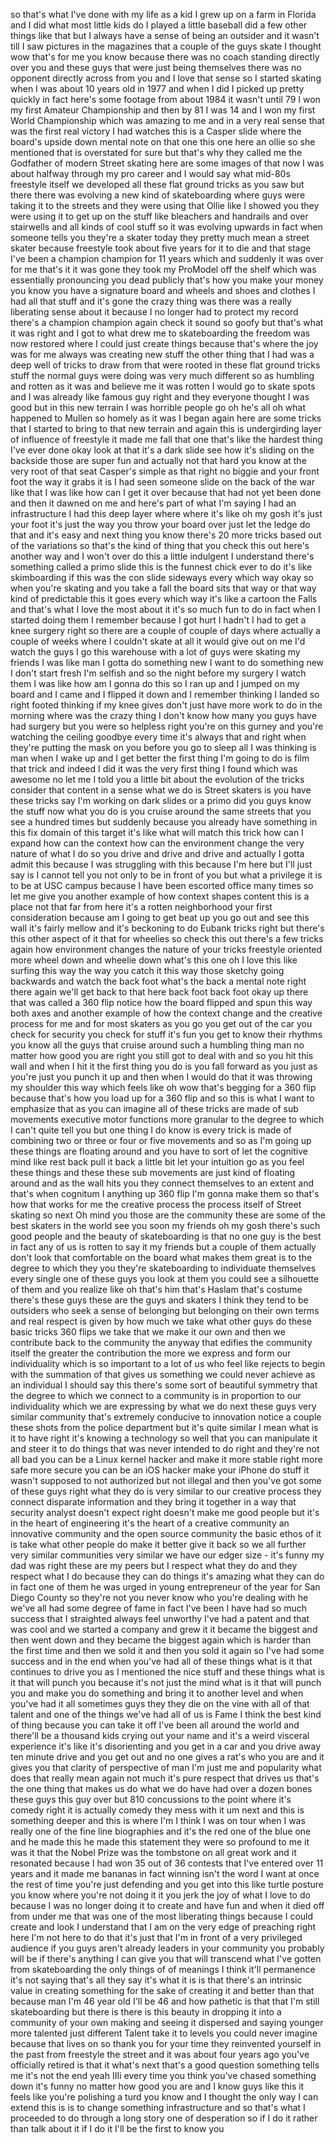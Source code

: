 
so that&#39;s what I&#39;ve done with my life
as a kid I grew up on a farm in Florida
and I did what most little kids do I
played a little baseball did a few other
things like that but I always have a
sense of being an outsider and it wasn&#39;t
till I saw pictures in the magazines
that a couple of the guys skate I
thought wow that&#39;s for me you know
because there was no coach standing
directly over you and these guys that
were just being themselves there was no
opponent directly across from you and I
love that sense so I started skating
when I was about 10 years old in 1977
and when I did I picked up pretty
quickly in fact here&#39;s some footage from
about 1984
it wasn&#39;t until 79 I won my first
Amateur Championship and then by 81 I
was 14 and I won my first World
Championship
which was amazing to me and in a very
real sense that was the first real
victory I had watches this is a Casper
slide where the board&#39;s upside down
mental note on that one this one here an
ollie
so she mentioned that is overstated for
sure but that&#39;s why they called me the
Godfather of modern Street skating here
are some images of that now I was about
halfway through my pro career and I
would say what mid-80s
freestyle itself we developed all these
flat ground tricks as you saw but there
there was evolving a new kind of
skateboarding where guys were taking it
to the streets and they were using that
Ollie like I showed you they were using
it to get up on the stuff like bleachers
and handrails and over stairwells and
all kinds of cool stuff so it was
evolving upwards in fact when someone
tells you they&#39;re a skater today they
pretty much mean a street skater because
freestyle took about five years for it
to die and that stage I&#39;ve been a
champion champion for 11 years which
and suddenly it was over for me that&#39;s
it it was gone they took my ProModel
off the shelf which was essentially
pronouncing you dead publicly that&#39;s how
you make your money you know you have a
signature board and wheels and shoes and
clothes I had all that stuff and it&#39;s
gone the crazy thing was there was a
really liberating sense about it because
I no longer had to protect my record
there&#39;s a champion champion again check
it sound so goofy but that&#39;s what it was
right and I got to what drew me to
skateboarding the freedom was now
restored where I could just create
things because that&#39;s where the joy was
for me always was creating new stuff the
other thing that I had was a deep well
of tricks to draw from that were rooted
in these flat ground tricks stuff the
normal guys were doing was very much
different
so as humbling and rotten as it was and
believe me it was rotten I would go to
skate spots and I was already like
famous guy right and they everyone
thought I was good but in this new
terrain I was horrible people go oh he&#39;s
all oh what happened to Mullen so homely
as it was I began again here are some
tricks that I started to bring to that
new terrain and again this is
undergirding layer of influence of
freestyle it made me fall that one
that&#39;s like the hardest thing I&#39;ve ever
done okay look at that it&#39;s a dark slide
see how it&#39;s sliding on the backside
those are super fun and actually not
that hard you know at the very root of
that seat Casper&#39;s simple as that right
no biggie
and your front foot the way it grabs it
is I had seen someone slide on the back
of the war like that I was like how can
I get it over because that had not yet
been done and then it dawned on me and
here&#39;s part of what I&#39;m saying I had an
infrastructure I had this deep layer
where where it&#39;s like oh my gosh it&#39;s
just your foot it&#39;s just the way you
throw your board over just let the ledge
do that and it&#39;s easy and next thing you
know there&#39;s 20 more tricks based out of
the variations so that&#39;s the kind of
thing that you check this out here&#39;s
another way and I won&#39;t over
do this a little indulgent I understand
there&#39;s something called a primo slide
this is the funnest chick ever to do
it&#39;s like skimboarding if this was the
con slide sideways every which way
okay so when you&#39;re skating and you take
a fall the board sits that way or that
way kind of predictable this it goes
every which way it&#39;s like a cartoon the
Falls and that&#39;s what I love the most
about it it&#39;s so much fun to do in fact
when I started doing them I remember
because I got hurt I hadn&#39;t I had to get
a knee surgery right so there are a
couple of couple of days where actually
a couple of weeks where I couldn&#39;t skate
at all it would give out on me I&#39;d watch
the guys I go this warehouse with a lot
of guys were skating my friends I was
like man I gotta do something new I want
to do something new I don&#39;t start fresh
I&#39;m selfish and so the night before my
surgery I watch them I was like how am I
gonna do this so I ran up and I jumped
on my board and I came and I flipped it
down and I remember thinking I landed so
right footed thinking if my knee gives
don&#39;t just have more work to do in the
morning where was the crazy thing I
don&#39;t know how many you guys have had
surgery but you were so helpless right
you&#39;re on this gurney and you&#39;re
watching the ceiling goodbye every time
it&#39;s always that and right when they&#39;re
putting the mask on you before you go to
sleep all I was thinking is man when I
wake up and I get better the first thing
I&#39;m going to do is film that trick and
indeed I did it was the very first thing
I found which was awesome no let me I
told you a little bit about the
evolution of the tricks consider that
content in a sense what we do is Street
skaters is you have these tricks say I&#39;m
working on dark slides or a primo did
you guys know the stuff now what you do
is you cruise around the same streets
that you see a hundred times but
suddenly because you already have
something in this fix domain of this
target it&#39;s like what will match this
trick how can I expand
how can the context how can the
environment change the very nature of
what I do so you drive and drive and
drive and actually I gotta admit this
because I was struggling with this
because I&#39;m here but I&#39;ll just say is I
cannot tell you not only to be in front
of you but what a privilege it is to be
at USC campus because I have been
escorted office many times so let me
give you another example of how context
shapes content this is a place not that
far from here it&#39;s a rotten neighborhood
your first consideration because am I
going to get beat up you go out and see
this wall it&#39;s fairly mellow and it&#39;s
beckoning to do Eubank tricks right but
there&#39;s this other aspect of it that for
wheelies so check this out there&#39;s a few
tricks again how environment changes the
nature of your tricks freestyle oriented
more wheel down and wheelie down what&#39;s
this one oh I love this like surfing
this way the way you catch it this way
those sketchy going backwards and watch
the back foot what&#39;s the back
a mental note right there again we&#39;ll
get back to that here back foot back
foot okay up there that was called a 360
flip
notice how the board flipped and spun
this way both axes and another example
of how the context change and the
creative process for me and for most
skaters as you go you get out of the car
you check for security you check for
stuff it&#39;s fun you get to know their
rhythms you know all the guys that
cruise around such a humbling thing man
no matter how good you are
right you still got to deal with and so
you hit this wall and when I hit it the
first thing you do is you fall forward
as you just as you&#39;re just you punch it
up and then when I would do that
it was throwing my shoulder this way
which feels like oh wow that&#39;s begging
for a 360 flip because that&#39;s how you
load up for a 360 flip and so this is
what I want to emphasize that as you can
imagine all of these tricks are made of
sub movements executive motor functions
more granular to the degree to which I
can&#39;t quite tell you but one thing I do
know is every trick is made of combining
two or three or four or five movements
and so as I&#39;m going up these things are
floating around and you have to sort of
let the cognitive mind like rest back
pull it back a little bit let your
intuition go as you feel these things
and these these sub movements are just
kind of floating around and as the wall
hits you they connect themselves to an
extent and that&#39;s when cognitum I
anything up 360 flip I&#39;m gonna make them
so that&#39;s how that works for me the
creative process the process itself of
Street skating so next Oh mind you those
are the community these are some of the
best skaters in the world see you soon
my friends oh my gosh there&#39;s such good
people and the beauty of skateboarding
is that no one guy is the best in fact
any of us is rotten to say it my friends
but a couple of them actually don&#39;t look
that comfortable on the board what makes
them great is to the degree to which
they you
they&#39;re skateboarding to individuate
themselves every single one of these
guys you look at them you could see a
silhouette of them and you realize like
oh that&#39;s him that&#39;s Haslam that&#39;s
costume there&#39;s these guys these are the
guys and skaters I think they tend to be
outsiders who seek a sense of belonging
but belonging on their own terms and
real respect is given by how much we
take what other guys do these basic
tricks 360 flips we take that we make it
our own and then we contribute back to
the community the anyway that edifies
the community itself the greater the
contribution the more we express and
form our individuality which is so
important to a lot of us who feel like
rejects to begin with the summation of
that gives us something we could never
achieve as an individual I should say
this there&#39;s some sort of beautiful
symmetry that the degree to which we
connect to a community is in proportion
to our individuality which we are
expressing by what we do next these guys
very similar community that&#39;s extremely
conducive to innovation notice a couple
these shots from the police department
but it&#39;s quite similar I mean what is it
to have right it&#39;s knowing a technology
so well that you can manipulate it and
steer it to do things that was never
intended to do right and they&#39;re not all
bad you can be a Linux kernel hacker and
make it more stable right more safe more
secure you can be an iOS hacker make
your iPhone do stuff it wasn&#39;t supposed
to not authorized but not illegal and
then you&#39;ve got some of these guys right
what they do is very similar to our
creative process they connect disparate
information and they bring it together
in a way that security analyst doesn&#39;t
expect right doesn&#39;t make me good people
but it&#39;s in the heart of engineering
it&#39;s the heart of a creative community
an innovative community and the open
source community the basic ethos of it
is take what other people do make it
better give it back so we all
further very similar communities very
similar we have our edger size - it&#39;s
funny my dad was right these are my
peers but I respect what they do and
they respect what I do because they can
do things it&#39;s amazing what they can do
in fact one of them he was urged in
young entrepreneur of the year for San
Diego County so they&#39;re not you never
know who you&#39;re dealing with
he we&#39;ve all had some degree of fame in
fact I&#39;ve been I have had so much
success that I straighted always feel
unworthy I&#39;ve had a patent and that was
cool and we started a company and grew
it it became the biggest and then went
down and they became the biggest again
which is harder than the first time and
then we sold it and then you sold it
again so I&#39;ve had some success and in
the end when you&#39;ve had all of these
things what is it that continues to
drive you as I mentioned the nice stuff
and these things what is it that will
punch you because it&#39;s not just the mind
what is it that will punch you and make
you do something and bring it to another
level and when you&#39;ve had it all
sometimes guys they they die on the vine
with all of that talent and one of the
things we&#39;ve had all of us is Fame I
think the best kind of thing because you
can take it off I&#39;ve been all around the
world and there&#39;ll be a thousand kids
crying out your name and it&#39;s a weird
visceral experience it&#39;s like it&#39;s
disorienting and you get in a car and
you drive away ten minute drive and you
get out and no one gives a rat&#39;s who you
are and it gives you that clarity of
perspective of man I&#39;m just me and
popularity what does that really mean
again not much it&#39;s pure respect that
drives us that&#39;s the one thing that
makes us do what we do have had over a
dozen bones these guys this guy over but
810 concussions to the point where it&#39;s
comedy right it is actually comedy they
mess with it um next and this is
something deeper and this is where I&#39;m I
think I was on tour when I was really
one of the fine line biographies and
it&#39;s the red one of the blue one and he
made this he made this statement they
were so profound to me
it was it that the Nobel Prize was the
tombstone on all great work and it
resonated because I had won 35 out of 36
contests that I&#39;ve entered over 11 years
and it made me bananas in fact winning
isn&#39;t the word I want at once the rest
of time you&#39;re just defending and you
get into this like turtle posture you
know where you&#39;re not doing it it you
jerk the joy of what I love to do
because I was no longer doing it to
create and have fun and when it died off
from under me that was one of the most
liberating things because I could create
and look I understand that I am on the
very edge of preaching right here I&#39;m
not here to do that it&#39;s just that I&#39;m
in front of a very privileged audience
if you guys aren&#39;t already leaders in
your community you probably will be if
there&#39;s anything I can give you that
will transcend what I&#39;ve gotten from
skateboarding the only things of of
meanings I think it&#39;ll permanence it&#39;s
not saying that&#39;s all they say it&#39;s what
it is is that there&#39;s an intrinsic value
in creating something for the sake of
creating it and better than that because
man I&#39;m 46 year old I&#39;ll be 46 and how
pathetic is that that I&#39;m still
skateboarding but there is there is this
beauty in dropping it into a community
of your own making and seeing it
dispersed and saying younger more
talented just different Talent
take it to levels you could never
imagine because that lives on so thank
you for your time
they reinvented yourself in the past
from freestyle the street and it was
about four years ago you&#39;ve officially
retired
is that it what&#39;s next that&#39;s a good
question
something tells me it&#39;s not the end yeah
IIIi every time you think you&#39;ve chased
something down it&#39;s funny no matter how
good you are and I know guys like this
it feels like you&#39;re polishing a turd
you know and I thought the only way I
can extend this is is to change
something infrastructure and so that&#39;s
what I proceeded to do through a long
story
one of desperation so if I do it rather
than talk about it if I do it I&#39;ll be
the first to know
you
